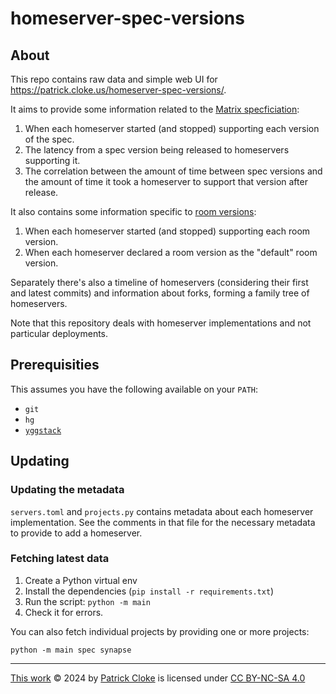 # homeserver-spec-versions

## About

This repo contains raw data and simple web UI for https://patrick.cloke.us/homeserver-spec-versions/.

It aims to provide some information related to the [Matrix specficiation](https://spec.matrix.org/):

1. When each homeserver started (and stopped) supporting each version of the spec.
2. The latency from a spec version being released to homeservers supporting it.
3. The correlation between the amount of time between spec versions and the amount of time it took a homeserver to support that version after release.

It also contains some information specific to [room versions](https://spec.matrix.org/v1.10/rooms/):

1. When each homeserver started (and stopped) supporting each room version.
2. When each homeserver declared a room version as the "default" room version.

Separately there's also a timeline of homeservers (considering their first and
latest commits) and information about forks, forming a family tree of homeservers.

Note that this repository deals with homeserver implementations and not particular deployments.

## Prerequisities

This assumes you have the following available on your `PATH`:

* `git`
* `hg`
* [`yggstack`](https://github.com/yggdrasil-network/yggstack)

## Updating

### Updating the metadata

`servers.toml` and `projects.py` contains metadata about each homeserver implementation.
See the comments in that file for the necessary metadata to provide to add a homeserver.

### Fetching latest data

1. Create a Python virtual env
2. Install the dependencies (`pip install -r requirements.txt`)
3. Run the script: `python -m main`
4. Check it for errors.

You can also fetch individual projects by providing one or more projects:

`python -m main spec synapse`

----

 [This work](https://patrick.cloke.us/homeserver-spec-versions/) © 2024 by [Patrick Cloke](https://github.com/clokep) is licensed under [CC BY-NC-SA 4.0](https://creativecommons.org/licenses/by-nc-sa/4.0/)